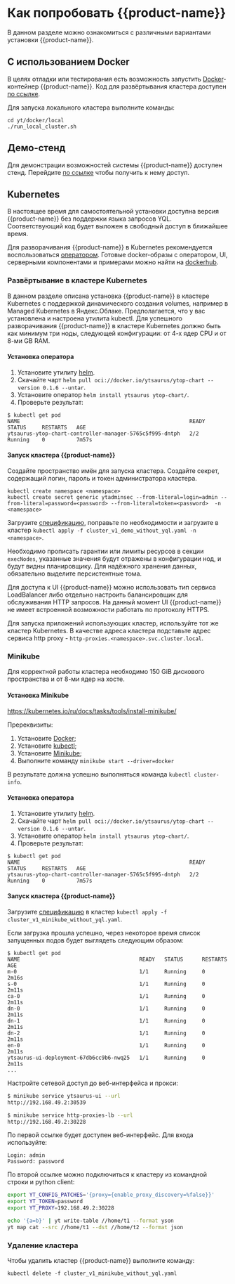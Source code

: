 # Как попробовать {{product-name}}

В данном разделе можно ознакомиться с различными вариантами установки {{product-name}}.

## С использованием Docker

В целях отладки или тестирования есть возможность запустить [Docker](https://docs.docker.com/get-docker/)-контейнер {{product-name}}.
Код для развёртывания кластера доступен [по ссылке](https://github.com/ytsaurus/ytsaurus/tree/main/yt/docker/local).

Для запуска локального кластера выполните команды:
```
cd yt/docker/local
./run_local_cluster.sh
```

## Демо-стенд

Для демонстрации возможностей системы {{product-name}} доступен стенд.
Перейдите [по ссылке](https://ytsaurus.tech/#demo) чтобы получить к нему доступ.

## Kubernetes

В настоящее время для самостоятельной установки доступна версия {{product-name}} без поддержки языка запросов YQL. Соответствующий код будет выложен в свободный доступ в ближайшее время.

Для разворачивания {{product-name}} в Kubernetes рекомендуется воспользоваться [оператором](https://github.com/ytsaurus/yt-k8s-operator). Готовые docker-образы с оператором, UI, серверными компонентами и примерами можно найти на [dockerhub](https://hub.docker.com/u/ytsaurus).

### Развёртывание в кластере Kubernetes

В данном разделе описана установка {{product-name}} в кластере Kubernetes с поддержкой динамического создания volumes, например в Managed Kubernetes в Яндекс.Облаке. Предполагается, что у вас установлена и настроена утилита kubectl. Для успешного разворачивания {{product-name}} в кластере Kubernetes должно быть как минимум три ноды, следующей конфигурации: от 4-х ядер CPU и от 8-ми GB RAM.

#### Установка оператора

1. Установите утилиту [helm](https://helm.sh/docs/intro/install/).
2. Скачайте чарт `helm pull oci://docker.io/ytsaurus/ytop-chart --version 0.1.6 --untar`.
3. Установите оператор `helm install ytsaurus ytop-chart/`.
4. Проверьте результат:

```
$ kubectl get pod
NAME                                                      READY   STATUS     RESTARTS   AGE
ytsaurus-ytop-chart-controller-manager-5765c5f995-dntph   2/2     Running    0          7m57s
```

#### Запуск кластера {{product-name}}

Создайте пространство имён для запуска кластера. Создайте секрет, содержащий логин, пароль и токен администратора кластера.
```
kubectl create namespace <namespace>
kubectl create secret generic ytadminsec --from-literal=login=admin --from-literal=password=<password> --from-literal=token=<password>  -n <namespace> 
```

Загрузите [спецификацию](https://github.com/ytsaurus/yt-k8s-operator/blob/main/config/samples/cluster_v1_demo_without_yql.yaml), поправьте по необходимости и загрузите в кластер `kubectl apply -f cluster_v1_demo_without_yql.yaml -n <namespace>`.

Необходимо прописать гарантии или лимиты ресурсов в секции `execNodes`, указанные значения будут отражены в конфигурации нод, и будут видны планировщику. Для надёжного хранения данных, обязательно выделите персистентные тома.

Для доступа к UI {{product-name}} можно использовать тип сервиса LoadBalancer либо отдельно настроить балансировщик для обслуживания HTTP запросов. На данный момент UI {{product-name}} не имеет встроенной возможности работать по протоколу HTTPS. 

Для запуска приложений использующих кластер, используйте тот же кластер Kubernetes. В качестве адреса кластера подставьте адрес сервиса http proxy - `http-proxies.<namespace>.svc.cluster.local`.

### Minikube

Для корректной работы кластера необходимо 150 GiB дискового пространства и от 8-ми ядер на хосте.

#### Установка Minikube
https://kubernetes.io/ru/docs/tasks/tools/install-minikube/

Пререквизиты:
1. Установите [Docker](https://docs.docker.com/engine/install/);
2. Установите [kubectl](https://kubernetes.io/ru/docs/tasks/tools/install-kubectl/#установка-kubectl-в-linux);
3. Установите [Minikube](https://kubernetes.io/ru/docs/tasks/tools/install-minikube/);
4. Выполните команду `minikube start --driver=docker`

В результате должна успешно выполняться команда `kubectl cluster-info`.

#### Установка оператора

1. Установите утилиту [helm](https://helm.sh/docs/intro/install/).
2. Скачайте чарт `helm pull oci://docker.io/ytsaurus/ytop-chart --version 0.1.6 --untar`.
3. Установите оператор `helm install ytsaurus ytop-chart/`.
4. Проверьте результат:

```
$ kubectl get pod
NAME                                                      READY   STATUS     RESTARTS   AGE
ytsaurus-ytop-chart-controller-manager-5765c5f995-dntph   2/2     Running    0          7m57s
```

#### Запуск кластера {{product-name}}

Загрузите [спецификацию](https://github.com/ytsaurus/yt-k8s-operator/blob/main/config/samples/cluster_v1_minikube_without_yql.yaml)  в кластер `kubectl apply -f cluster_v1_minikube_without_yql.yaml`.

Если загрузка прошла успешно, через некоторое время список запущенных подов будет выглядеть следующим образом:

```
$ kubectl get pod
NAME                                      READY   STATUS      RESTARTS   AGE
m-0                                       1/1     Running     0          2m16s
s-0                                       1/1     Running     0          2m11s
ca-0                                      1/1     Running     0          2m11s
dn-0                                      1/1     Running     0          2m11s
dn-1                                      1/1     Running     0          2m11s
dn-2                                      1/1     Running     0          2m11s
en-0                                      1/1     Running     0          2m11s
ytsaurus-ui-deployment-67db6cc9b6-nwq25   1/1     Running     0          2m11s
...
```

Настройте сетевой доступ до веб-интерфейса и прокси:
```bash
$ minikube service ytsaurus-ui --url
http://192.168.49.2:30539

$ minikube service http-proxies-lb --url
http://192.168.49.2:30228
```

По первой ссылке будет доступен веб-интерфейс. Для входа используйте:
```
Login: admin
Password: password
```

По второй ссылке можно подключиться к кластеру из командной строки и python client:
```bash
export YT_CONFIG_PATCHES='{proxy={enable_proxy_discovery=%false}}' 
export YT_TOKEN=password
export YT_PROXY=192.168.49.2:30228

echo '{a=b}' | yt write-table //home/t1 --format yson
yt map cat --src //home/t1 --dst //home/t2 --format json 
```

### Удаление кластера

Чтобы удалить кластер {{product-name}} выполните команду:
```
kubectl delete -f cluster_v1_minikube_without_yql.yaml
```
